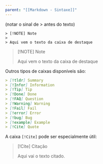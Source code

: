 ```yaml
---
parent: "[[Markdown - Sintaxe]]"
---
```


(notar o sinal de > antes do texto)

```
> [!NOTE] Note
> 
> Aqui vem o texto da caixa de destaque

```

> [!NOTE] Note
> 
> Aqui vem o texto da caixa de destaque

Outros tipos de caixas disponíveis são: 

```markdown
> [!tldr] Summary
> [!Infor] Information
> [!Tip] Tip
> [!Done] Done
> [!FAQ] Question
> [!Warning] Warning
> [!Fail] Fail
> [!error] Error
> [!bug] Bug
> [!example] Example
> [!Cite] Quote
```

A caixa `[!Cite]` pode ser especialmente útil: 

> [!Cite] Citação
> 
> Aqui vai o texto citado.

